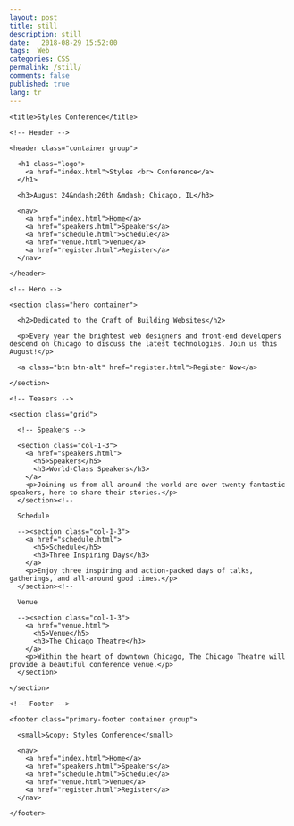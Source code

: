 ```yaml
---
layout: post
title: still
description: still
date:   2018-08-29 15:52:00
tags:  Web
categories: CSS
permalink: /still/
comments: false
published: true
lang: tr
---
```


<html>

    <title>Styles Conference</title>
<link rel="stylesheet" href="assets/stylesheets/main.css">


    <!-- Header -->

    <header class="container group">

      <h1 class="logo">
        <a href="index.html">Styles <br> Conference</a>
      </h1>

      <h3>August 24&ndash;26th &mdash; Chicago, IL</h3>

      <nav>
        <a href="index.html">Home</a>
        <a href="speakers.html">Speakers</a>
        <a href="schedule.html">Schedule</a>
        <a href="venue.html">Venue</a>
        <a href="register.html">Register</a>
      </nav>

    </header>

    <!-- Hero -->

    <section class="hero container">

      <h2>Dedicated to the Craft of Building Websites</h2>

      <p>Every year the brightest web designers and front-end developers descend on Chicago to discuss the latest technologies. Join us this August!</p>

      <a class="btn btn-alt" href="register.html">Register Now</a>

    </section>

    <!-- Teasers -->

    <section class="grid">

      <!-- Speakers -->

      <section class="col-1-3">
        <a href="speakers.html">
          <h5>Speakers</h5>
          <h3>World-Class Speakers</h3>
        </a>
        <p>Joining us from all around the world are over twenty fantastic speakers, here to share their stories.</p>
      </section><!--

      Schedule

      --><section class="col-1-3">
        <a href="schedule.html">
          <h5>Schedule</h5>
          <h3>Three Inspiring Days</h3>
        </a>
        <p>Enjoy three inspiring and action-packed days of talks, gatherings, and all-around good times.</p>
      </section><!--

      Venue

      --><section class="col-1-3">
        <a href="venue.html">
          <h5>Venue</h5>
          <h3>The Chicago Theatre</h3>
        </a>
        <p>Within the heart of downtown Chicago, The Chicago Theatre will provide a beautiful conference venue.</p>
      </section>

    </section>

    <!-- Footer -->

    <footer class="primary-footer container group">

      <small>&copy; Styles Conference</small>

      <nav>
        <a href="index.html">Home</a>
        <a href="speakers.html">Speakers</a>
        <a href="schedule.html">Schedule</a>
        <a href="venue.html">Venue</a>
        <a href="register.html">Register</a>
      </nav>

    </footer>



<div class="teaser clearfix"></div>
